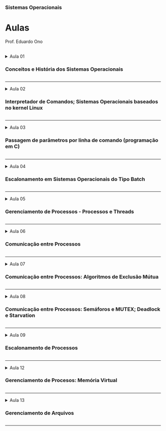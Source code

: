 ### Sistemas Operacionais

# Aulas

Prof. Eduardo Ono

<br>

<details>
  <summary>Aula 01

  ### Conceitos e História dos Sistemas Operacionais
  </summary>
  <section markdown="1">

  * __Conceitos__
    * Sistema
    * Sistema Operacional<br>
      > Um _*Sistema Operacional*_ é um conjunto de gerenciadores dos componentes de um computador. Fornece também uma interface para que o usuário tenha acesso a esses componentes.

  * __História de Sistemas Operacionais__
    * Microsoft Windows
      * [TecMundo] [A história do Windows](https://www.youtube.com/watch?v=0Fjwg6q_cfI) (YouTubbe, 14:00, Abr/2018)

  * [CrashCourse] [Operating Systems: Crash Course Computer Science #18](https://www.youtube.com/watch?v=26QPDBe-NB8) (YouTube, 13:35, Jun/2017)

  <br>
  </section>
</details>

---

<details>
  <summary>Aula 02

  ### Interpretador de Comandos; Sistemas Operacionais baseados no kernel Linux
  </summary>

  * **Interpretador de Comandos do Windows (Prompt de Comando e PowerShell)**

  * http://linuxcommand.org/lc3_lts0040.php

  *  **Interpretador de Comandos do Linux (Bash e outros)**

  * [Bóson Treinamentos] [Por que é importante aprender Linux](https://www.youtube.com/watch?v=UsHiWIgxj2M) (YouTube, 18:52)

  * **Bash Scripting**
    * Vídeo Aulas
      * [linuxhint] [Bash Scripting Full Course 3 Hours](https://www.youtube.com/watch?v=e7BufAVwDiM) (YouTube, 3:08:03, Mai/2019)

</details>

---

<details>
  <summary>Aula 03

  ### Passagem de parâmetros por linha de comando (programação em C)
  </summary>

  * Programa em C que exibe um histograma das ocorrências das letras do alfabeto de um arquivo .txt.

  * Exercícios
    * Implementar no programa <a href="../programas-em-c/histograma.c">histograma.c</a> funcionalidade para que o programa possa receber como parâmetros nomes de arquivos de texto (.txt). O programa deverá apresentar um único histograma com a ocorrência das letras de todos os arquivos de texto.

  * Referências Bibliográficas
    * [Linux Notes for Professionals](https://goalkicker.com/LinuxBook/) (PDF)

  * Vídeos Recomendados
    * [Certificação Linux] [Linus Torvalds responde porque o Linux não é popular no Desktop](https://www.youtube.com/watch?v=kQilgheRZAY) (YouTube, 3:20)

</details>

---

<details>
  <summary>Aula 04

  ### Escalonamento em Sistemas Operacionais do Tipo Batch
  </summary>

  * Introdução ao Escalonamento
    * Algoritmos de Escalonamento: FCFS e SJF
    * Referências
      * [TANENBAUM_2016] Cap. 2.4, 2.4.1 e 2.4.2

  * Revisão de ponteiros em linguagem C
    * Bibliografia
      * [REESE_2013] Todos os capítulos

</details>

---

<details>
  <summary>Aula 05

  ### Gerenciamento de Processos - Processos e Threads
  </summary>

  * Bibliografia
    * [SILBERSCHATZ_2018] Cap. 3.1, 3.2 e 3.3

</details>

---

<details>
  <summary>Aula 06

  ### Comunicação entre Processos
  </summary>

  * Regiões Críticas
    * [TANENBAUM_2016] Caps. 2.3, 2.3.1 e 2.3.2
  * Exclusão Mútua
    * [TANENBAUM_2016] Caps. 2.3.3
  * Referências
    * , 2.3.2, 2.3.3

</details>

---

<details>
  <summary>Aula 07

  ### Comunicação entre Processos: Algoritmos de Exclusão Mútua
  </summary>

  * Algoritmo de Peterson (NUM_THREADS = 2)
    * [TANENBAUM_2016] Caps. 2.3.3 e 2.3.4
    * Programas em C
      * [aula-peterson-01.c](../programas-em-c/aula-peterson-01.c)

  * Algoritmo (da Padaria) de Lamport (NUM_THREADS > 2)
    * [CommACM_Lamport](http://lamport.azurewebsites.net/pubs/bakery.pdf)
    * Vídeos
      * [Turing Awardee Clips] [Lamport on discovering the Bakery Algorithm](https://www.youtube.com/watch?v=zMSUdp5PH4c) (YouTube, 3:56, Out/2020)
    * Programas em C
      * [aula-lamport-01.c](../programas-em-c/aula-lamport-01.c)

</details>

---

<details>
  <summary>Aula 08

  ### Comunicação entre Processos: Semáforos e MUTEX; Deadlock e Starvation
  </summary>

  * Semáforos
    * [TANENBAUM_2016] Caps.
    * Programas em C
      * [semaforo-sincronizacao.c](../programas-em-c/semaforo-sincronizacao.c)

  * MUTEX
    * Vídeos
    * Programas em C
      * [semaforo-00.c](../programas-em-c/semaforo-00.c)

</details>

---

<details>
  <summary>Aula 09

  ### Escalonamento de Processos
  </summary>
  <section markdown="1">

  * Conteúdo
    * [Algoritmos de Escalonamento](../conteudo/escalonamento-de-processos/)
      * [Round-Robin](../conteudo/escalonamento-de-processos/round-robin/)

  </section>
</details>

---

<details>
  <summary>Aula 12

  ### Gerenciamento de Procesos: Memória Virtual
  </summary>
  <section markdown="1">

  * Conteúdo

    * Fundamentos
      * Espaço de Endereçamento
        * Ref.: [TANENBAUM-4e_2016][TANENBAUM-4e_2016], Cap. 3, pp. 125-129.
      * Abordagens gerais para lidar com a sobrecarga da memória principal
        * Swapping (Troca de processos)
          * Gerenciamento
            * [Fig.](../conteudo/06a-gerenciamento-de-memoria/figuras/swapping-gerenciamento.png)
            * Mapas de bits
        * Memória Virtual

    * Memória Virtual
      * Conceitos
        > Cada processo tem seu próprio espaço de endereçamento, o qual é dividido em blocos chamados de páginas (ex. 4 KB).
      * Técnicas de Memória Virtual
        * Paginação
          > Blocos de tamanho fixo (ex. 4 KB).
          * Tabelas de Páginas
            * Estruturas de Tabelas de Páginas
              * Ref.: [TANENBAUM-4e_2016][TANENBAUM-4e_2016] Cap. 3, pp. 141-144.
              * Tabelas de página multinível
              * Tabelas Hash
              * Tabelas de páginas invertidas
          * Algoritmos de Substituição de Páginas
            * [Resumo](../conteudo/06a-gerenciamento-de-memoria/memoria-virtual/algoritmos-substituicao-paginas.md)
            * Ref.: [TANENBAUM-4e_2016][TANENBAUM-4e_2016] Cap. 3, pp. 144-153.
            * Ótimo
            * NRU (não usadas recentemente)
            * FIFO (primeiro a entrar, primeiro a sair)
            * Segunda chance
            * Relógio
            * LRU (usadas menos recentemente)
            * NRU (não frequentemente usadas)
            * Envelhecimento (_Aging_)
            * Conjunto de Trabalho
            * WSClock
        * Segmentação
          > Blocos de tamanho variável, chamados de segmentos. Contém mesmo tipo de informação.

  * Vídeos de Apoio

    | __Gerenciamento de Memória__ |
    | --- |
    | Introdução; Swapping;  |
    [![](https://img.youtube.com/vi/Q8ZqjEafmNc/default.jpg)](https://www.youtube.com/watch?v=Q8ZqjEafmNc "[UNIVESP] Sistemas Operacionais - Aula 17 - Introdução ao Gerenciamento de Memória \|\| 25:54, YouTube, Jun/2017")
    | Técnicas de Memória Virtual |
    [![](https://img.youtube.com/vi/QjieJPckuDI/default.jpg)](https://www.youtube.com/watch?v=QjieJPckuDI "[UNIVESP] Sistemas Operacionais - Aula 18 - Técnicas de Memória Virtual \|\| 25:04, YouTube, Jun/2017")
    | Paginação;
    [![](https://img.youtube.com/vi/4EaBN98dk40/default.jpg)](https://www.youtube.com/watch?v=4EaBN98dk40 "[UNIVESP] Sistemas Operacionais - Aula 19 - Paginação \|\| 25:04, YouTube, Jun/2017")
    | Algoritmos de Substituição de Páginas |
    [![](https://img.youtube.com/vi/j6RMVMUxYmc/default.jpg)](https://www.youtube.com/watch?v=j6RMVMUxYmc "[UNIVESP] Sistemas Operacionais - Aula 20 - Algoritmos de Substituição de Páginas \|\| 18:30, YouTube, Jun/2017")

  </section>
</details>

---

<details>
  <summary>Aula 13

  ### Gerenciamento de Arquivos
  </summary>
  <section markdown="1"><br>

  * Tópicos

    * [Sistemas de Arquivos](../conteudo/07-gerenciamento-de-arquivos/sistemas-de-arquivos/)

  * Vídeos de Apoio

  | Gerenciamento de Arquivos |
  | --- |
  | Partições |
  | [![](https://img.youtube.com/vi/Vd-CEeoonIM/default.jpg)](https://www.youtube.com/watch?v=Vd-CEeoonIM "[Diolinux] O que são partições? - Primárias, Lógicas e Estendidas (MBR/GPT) \|\| 9:55, YouTube, Abr/2019.")
  | Sistemas de Arquivos |
  | [![](https://img.youtube.com/vi/KPWtWB0x9rI/default.jpg)](https://www.youtube.com/watch?v=KPWtWB0x9rI "[Bóson Treinamentos] O que é um Sistema de Arquivos - Curso de Hardware \|\| 9:55, YouTube, Abr/2019.")

  * Exercício
    * Implementar um programa em C que receba como parâmetro o path de algum diretório. O programa deverá listar todos os arquivos e subdiretório contidos no diretório fornecido. Caso nenhum parâmetro seja fornecido, o programa deverá considerar o diretório corrente.

  </section>
</details>

---

<br>

[TANENBAUM-4e_2016]: ../README.md#TANENBAUM-4e_2016
